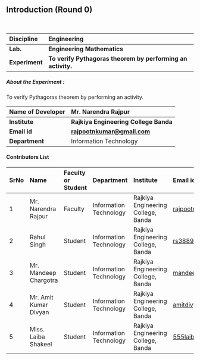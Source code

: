 ## Introduction (Round 0)

<br>

<b>Discipline | <b>Engineering
:--|:--|
<b> Lab. | <b>Engineering Mathematics
<b> Experiment|     <b> To verify Pythagoras theorem by performing an activity.



<h5> About the Experiment : </h5>
To verify Pythagoras theorem by performing an activity.

<b>Name of Developer | <b> Mr. Narendra Rajpur
:--|:--|
<b> Institute | <b> Rajkiya Engineering College Banda
<b> Email id|     <b> rajpootnkumar@gmail.com
<b> Department | Information Technology

#### Contributors List

SrNo | Name | Faculty or Student | Department| Institute | Email id
:--|:--|:--|:--|:--|:--|
1 |  Mr. Narendra Rajpur | Faculty |Information Technology  |  Rajkiya Engineering College, Banda | rajpootnkumar@gmail.com
2 | Rahul Singh | Student | Information Technology | Rajkiya Engineering College, Banda | rs388903@gmail.com
3 | Mr. Mandeep Chargotra | Student | Information Technology | Rajkiya Engineering College, Banda | mandeepchargota78900@gmail.com
4 | Mr. Amit Kumar Divyan | Student | Information Technology | Rajkiya Engineering College, Banda | amitdivyan1998@gmail.com
5 | Miss. Laiba Shakeel   | Student | Information Technology | Rajkiya Engineering College, Banda | 555laibashakel@gmail.com


<br>
